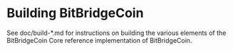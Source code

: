 Building BitBridgeCoin
================

See doc/build-*.md for instructions on building the various
elements of the BitBridgeCoin Core reference implementation of BitBridgeCoin.
